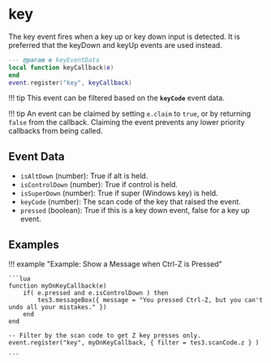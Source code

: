 # key

The key event fires when a key up or key down input is detected. It is preferred that the keyDown and keyUp events are used instead.

```lua
--- @param e keyEventData
local function keyCallback(e)
end
event.register("key", keyCallback)
```

!!! tip
	This event can be filtered based on the **`keyCode`** event data.

!!! tip
	An event can be claimed by setting `e.claim` to `true`, or by returning `false` from the callback. Claiming the event prevents any lower priority callbacks from being called.

## Event Data

* `isAltDown` (number): True if alt  is held.
* `isControlDown` (number): True if control is held.
* `isSuperDown` (number): True if super (Windows key) is held.
* `keyCode` (number): The scan code of the key that raised the event.
* `pressed` (boolean): True if this is a key down event, false for a key up event.

## Examples

!!! example "Example: Show a Message when Ctrl-Z is Pressed"

	```lua
	function myOnKeyCallback(e)
	    if( e.pressed and e.isControlDown ) then
	        tes3.messageBox({ message = "You pressed Ctrl-Z, but you can't undo all your mistakes." })
	    end
	end
	
	-- Filter by the scan code to get Z key presses only.
	event.register("key", myOnKeyCallback, { filter = tes3.scanCode.z } )

	```


